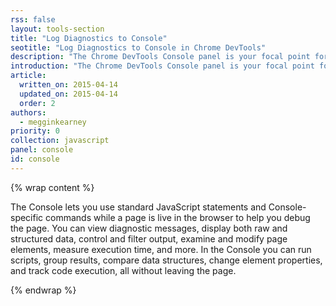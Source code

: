 ```yaml
---
rss: false
layout: tools-section
title: "Log Diagnostics to Console"
seotitle: "Log Diagnostics to Console in Chrome DevTools"
description: "The Chrome DevTools Console panel is your focal point for direct interaction with a page in real time."
introduction: "The Chrome DevTools Console panel is your focal point for direct interaction with a page in real time."
article:
  written_on: 2015-04-14
  updated_on: 2015-04-14
  order: 2
authors:
  - megginkearney
priority: 0
collection: javascript
panel: console
id: console
---
```


{% wrap content %}

The Console lets you use standard JavaScript statements and Console-specific commands while a page is live in the browser to help you debug the page. You can view diagnostic messages, display both raw and structured data, control and filter output, examine and modify page elements, measure execution time, and more. In the Console you can run scripts, group results, compare data structures, change element properties, and track code execution, all without leaving the page.

{% endwrap %}
